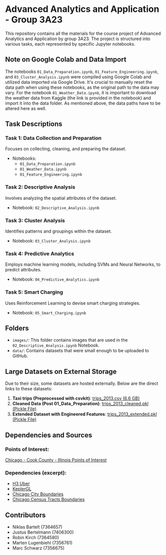 # Advanced Analytics and Application - Group 3A23

This repository contains all the materials for the course project of Advanced Analytics and Application by group 3A23. The project is structured into various tasks, each represented by specific Jupyter notebooks.

## Note on Google Colab and Data Import
The notebooks `01_Data_Preparation.ipynb`, `01_Feature_Engineering.ipynb`, and `03_Cluster_Analysis.ipynb` were compiled using Google Colab and utilized data imported via Google Drive. It's crucial to manually reset the data path when using these notebooks, as the original path to the data may vary.
For the notebook `01_Weather_Data.ipynb`, it is important to download the weather data from Kaggle (the link is provided in the notebook) and import it into the data folder. As mentioned above, the data paths have to be altered here as well. 

## Task Descriptions

### Task 1: Data Collection and Preparation
Focuses on collecting, cleaning, and preparing the dataset.
- Notebooks:
  - `01_Data_Preparation.ipynb`
  - `01_Weather_Data.ipynb`
  - `01_Feature_Engineering.ipynb`

### Task 2: Descriptive Analysis
Involves analyzing the spatial attributes of the dataset.
- Notebook: `02_Descriptive_Analysis.ipynb`

### Task 3: Cluster Analysis
Identifies patterns and groupings within the dataset.
- Notebook: `03_Cluster_Analysis.ipynb`

### Task 4: Predictive Analytics
Employs machine learning models, including SVMs and Neural Networks, to predict attributes.
- Notebook: `04_Predictive_Analytics.ipynb`

### Task 5: Smart Charging
Uses Reinforcement Learning to devise smart charging strategies.
- Notebook: `05_Smart_Charging.ipynb`

## Folders

- `images/`: This folder contains images that are used in the `02_Descriptive_Analysis.ipynb` Notebook.
- `data/`: Contains datasets that were small enough to be uploaded to GitHub.

## Large Datasets on External Storage

Due to their size, some datasets are hosted externally. Below are the direct links to these datasets:

1. **Taxi trips (Preprocessed with csvkit)**: [trips_2013.csv (6.6 GB)](https://uni-koeln.sciebo.de/s/oLHNxKNQonYZ0ni)
2. **Cleaned Data (Post 01_Data_Preparation)**: [trips_2013_cleaned.pkl (Pickle File)](https://drive.google.com/file/d/1-JKoPDeOQlPEEdPcv1KjuLVnOWvAa8b6/view?usp=drive_link)
3. **Extended Dataset with Engineered Features**: [trips_2013_extended.pkl (Pickle File)](https://drive.google.com/file/d/1ErAVEImiATQ3rbXSj5wrbPjT0ouyKseg/view?usp=drive_link)

## Dependencies and Sources

### Points of Interest:

[Chicago - Cook County - Illinois Points of Interest](https://mygeodata.cloud/data/download/osm/points-of-interest/united-states-of-america--illinois/cook-county/chicago)

### Dependencies (excerpt):

- [H3 Uber](https://h3geo.org/)
- [KeplerGL](https://kepler.gl/)
- [Chicago City Boundaries](https://data.cityofchicago.org/Facilities-Geographic-Boundaries/Boundaries-City/ewy2-6yfk)
- [Chicago Census Tracts Boundaries](https://data.cityofchicago.org/Facilities-Geographic-Boundaries/Boundaries-Census-Tracts-2010/5jrd-6zik)

## Contributors
- Niklas Bartelt (7364657)
- Justus Bertelmann (7406300)
- Robin Kirch (7364580)
- Marten Lugenbiehl (7356761)
- Marc Schwarz (7356675)
